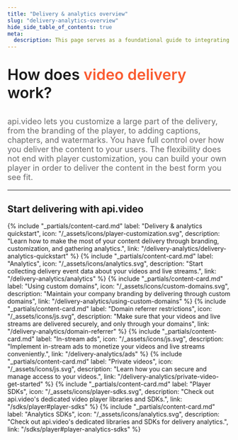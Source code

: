 ```yaml
---
title: "Delivery & analytics overview"
slug: "delivery-analytics-overview"
hide_side_table_of_contents: true
meta:
  description: This page serves as a foundational guide to integrating api.video's solutions for video delivery, player customization, and analytics.
---
```


<p style="font-size: 34px; font-weight: 600; text-align: left;">
  <span style="font-size: 34px; font-weight: 600; text-align: left; ">
    How does </span>
  <span style="font-size: 34px; font-weight: 600; text-align: left; color: #fa5b30; text-decoration: none;">
    video delivery</span>
  <span style="font-size: 34px; font-weight: 600; text-align: left; ">work?</span>
</p>
</p>

<p style="opacity: 0.8; font-size: 18px; text-align: left;">
  <span style="opacity: 0.8; font-size: 18px; text-align: left;"
    >api.video lets you customize a large part of the delivery, from the branding of the player, 
    to adding captions, chapters, and watermarks. 
    You have full control over how you deliver the content to your users. 
    The flexibility does not end with player customization, 
    you can build your own player in order to deliver the content in the best form you see fit.</span
  >
  <br />
</p>

<div class="section-header"> 

<hr/>

## Start delivering with api.video

</div>

<div class="content-cards">
{% include "_partials/content-card.md" label: "Delivery & analytics quickstart", icon: "/_assets/icons/player-customization.svg", description: "Learn how to make the most of your content delivery through branding, customization, and gathering analytics.", link: "/delivery-analytics/delivery-analytics-quickstart" %}
{% include "_partials/content-card.md" label: "Analytics", icon: "/_assets/icons/analytics.svg", description: "Start collecting delivery event data about your videos and live streams.", link: "/delivery-analytics/analytics" %}
{% include "_partials/content-card.md" label: "Using custom domains", icon: "/_assets/icons/custom-domains.svg", description: "Maintain your company branding by delivering through custom domains", link: "/delivery-analytics/using-custom-domains" %}
{% include "_partials/content-card.md" label: "Domain referrer restrictions", icon: "/_assets/icons/js.svg", description: "Make sure that your videos and live streams are delivered securely, and only through your domains", link: "/delivery-analytics/domain-referrer" %}
{% include "_partials/content-card.md" label: "In-stream ads", icon: "/_assets/icons/js.svg", description: "Implement in-stream ads to monetize your videos and live streams conveniently.", link: "/delivery-analytics/ads" %}
{% include "_partials/content-card.md" label: "Private videos", icon: "/_assets/icons/js.svg", description: "Learn how you can secure and manage access to your videos.", link: "/delivery-analytics/private-video-get-started" %}
{% include "_partials/content-card.md" label: "Player SDKs", icon: "/_assets/icons/player-sdks.svg", description: "Check out api.video's dedicated video player libraries and SDKs.", link: "/sdks/player#player-sdks" %}
{% include "_partials/content-card.md" label: "Analytics SDKs", icon: "/_assets/icons/analytics.svg", description: "Check out api.video's dedicated libraries and SDKs for delivery analytics.", link: "/sdks/player#player-analytics-sdks" %}
</div>

